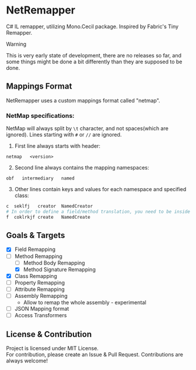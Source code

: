 # NetRemapper

C# IL remapper, utilizing Mono.Cecil package.
Inspired by Fabric's Tiny Remapper.

> [!WARNING]
> This is very early state of development, there are no releases so far, and some things might be done a bit differently than they are supposed to be done.

## Mappings Format  

NetRemapper uses a custom mappings format called "netmap".

### NetMap specifications:  

NetMap will always split by `\t` character, and not spaces(which are ignored).
Lines starting with `#` or `//` are ignored.

1) First line always starts with header:
```regex
netmap   <version>
```

2) Second line always contains the mapping namespaces:
```regex
obf   intermediary   named
```

3) Other lines contain keys and values for each namespace and specified class:
```python
c  seklfj   creator  NamedCreator
# In order to define a field/method translation, you need to be inside class definition
f  coklrkjf create   NamedCreate
```  

## Goals & Targets  

- [x] Field Remapping
- [ ] Method Remapping
	- [ ] Method Body Remapping
	- [x] Method Signature Remapping
- [x] Class Remapping
- [ ] Property Remapping
- [ ] Attribute Remapping
- [ ] Assembly Remapping
	- Allow to remap the whole assembly - experimental
- [ ] JSON Mapping format
- [ ] Access Transformers

## License & Contribution  

Project is licensed under MIT License.  
For contribution, please create an Issue & Pull Request. Contributions are always welcome!